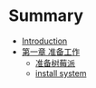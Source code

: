 # Summary

* [Introduction](README.md)
* [第一章 准备工作](chapter1.md)
   * [准备树莓派](prepare.md)
   * [install system](install_system.md)

